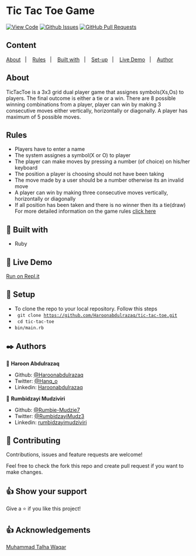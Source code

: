 # Tic Tac Toe Game
  
[![View Code](https://img.shields.io/badge/View%20-Code-green)]()
[![Github Issues](https://img.shields.io/badge/GitHub-Issues-orange)]()
[![GitHub Pull Requests](https://img.shields.io/badge/GitHub-Pull%20Requests-blue)]()

## Content

<a text-align="center" href="#about">About</a>&nbsp;&nbsp;&nbsp;|&nbsp;&nbsp;&nbsp;
<a href="#rules">Rules</a>&nbsp;&nbsp;&nbsp;|&nbsp;&nbsp;&nbsp;
<a href="#with">Built with</a>&nbsp;&nbsp;&nbsp;|&nbsp;&nbsp;&nbsp;
<a href="#setup">Set-up</a>&nbsp;&nbsp;&nbsp;|&nbsp;&nbsp;&nbsp;
<a href="#demo">Live Demo</a>&nbsp;&nbsp;&nbsp;|&nbsp;&nbsp;&nbsp;
<a href="#author">Author</a>

## About <a name = "about"></a>
TicTacToe is a 3x3 grid dual player game that assignes symbols(Xs,Os) to players. The final outcome is either a tie or a win. There are 8 possible winning combinations from a player, player can win by making 3 consecutive moves either vertically, horizontally or diagonally. A player has maximum of 5 possible moves.

## Rules <a name = "rules"></a>
- Players have to enter a name
- The system assignes a symbol(X or O) to player
- The player can make moves by pressing a number (of choice) on his/her keyboard
- The position a player is choosing should not have been taking
- The move made by a user should be a number otherwise its an invalid move
- A player can win by making three consecutive moves vertically, horizontally or diagonally
- If all position has been taken and there is no winner then its a tie(draw)
 For more detailed information on the game rules [click here ](https://www.thesprucecrafts.com/tic-tac-toe-game-rules-412170)

## 🔧 Built with<a name = "with"></a>

- Ruby

## 🔴 Live Demo <a name = "demo"></a>

[Run on Repl.it](https://repl.it/@Haroon136/tic-tac-toe#bin/main.rb)


## 🔨 Setup    <a name = "setup"></a>

- To clone the repo to your local repository. Follow this steps
- <code> git clone https://github.com/Haroonabdulrazaq/tic-tac-toe.git</code>
- <code> cd tic-tac-toe</code>
- <code>bin/main.rb</code>


## ✒️  Authors <a name = "author"></a>

👤 **Haroon Abdulrazaq**

- Github: [@Haroonabdulrazaq](https://github.com/Haroonabdulrazaq)
- Twitter: [@Hanq_o](https://twitter.com/Hanq_o)
- Linkedin: [Haroonabdulrazaq](https://www.linkedin.com/in/haroon-abdulrazaq-817906100/)

👤 **Rumbidzayi Mudziviri**

- Github: [@Rumbie-Mudzie7](https://github.com/Rumbie-Mudzie7)
- Twitter: [@RumbidzayiMudz3](https://twitter.com/RumbidzayiMudz3)
- Linkedin: [rumbidzayimudziviri](https://www.linkedin.com/in/rumbidzayi-mudziviri-792b4b85/)


## 🤝 Contributing

Contributions, issues and feature requests are welcome!

Feel free to check the fork this repo and create pull request if you want to make changes.


## 👍 Show your support

Give a ⭐️ if you like this project!

## :thumbsup: Acknowledgements

[Muhammad Talha Waqar](https://github.com/talhawaqar)<br>
 
